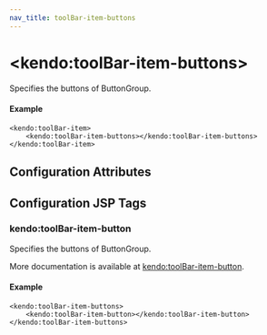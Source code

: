 ```yaml
---
nav_title: toolBar-item-buttons
---
```


# \<kendo:toolBar-item-buttons\>

Specifies the buttons of ButtonGroup.

#### Example
    <kendo:toolBar-item>
        <kendo:toolBar-item-buttons></kendo:toolBar-item-buttons>
    </kendo:toolBar-item>

## Configuration Attributes


##  Configuration JSP Tags

### kendo:toolBar-item-button

Specifies the buttons of ButtonGroup.

More documentation is available at [kendo:toolBar-item-button](/kendo-ui/api/wrappers/jsp/toolbar/item-button).

#### Example

    <kendo:toolBar-item-buttons>
        <kendo:toolBar-item-button></kendo:toolBar-item-button>
    </kendo:toolBar-item-buttons>

